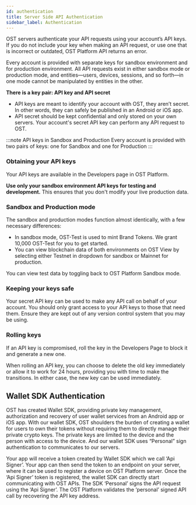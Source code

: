 ```yaml
---
id: authentication
title: Server Side API Authentication
sidebar_label: Authentication
---
```


OST servers authenticate your API requests using your account’s API keys. If you do not include your key when making an API request, or use one that is incorrect or outdated, OST Platform API returns an error.

Every account is provided with separate keys for sandbox environment and for production environment. All API requests exist in either sandbox mode or production mode, and entities—users, devices, sessions, and so forth—in one mode cannot be manipulated by entities in the other.

**There is a key pair: API key and API secret**
* API keys are meant to identify your account with OST, they aren’t secret. In other words, they can safely be published in an Android or iOS app. 
* API secret should be kept confidential and only stored on your own servers. Your account's secret API key can perform any API request to OST.

:::note API keys in Sandbox and Production
Every account is provided with two pairs of keys: one for Sandbox and one for Production
:::

### Obtaining your API keys

Your API keys are available in the Developers page in OST Platform. 

**Use only your sandbox environment API keys for testing and development.** This ensures that you don't modify your live production data.

### Sandbox and Production mode
The sandbox and production modes function almost identically, with a few necessary differences:

* In sandbox mode, OST-Test is used to mint Brand Tokens. We grant 10,000 OST-Test for you to get started.
* You can view blockchain data of both environments on OST View by selecting either Testnet in dropdown for sandbox or Mainnet for production.

You can view test data by toggling back to OST Platform Sandbox mode.

### Keeping your keys safe
Your secret API key can be used to make any API call on behalf of your account. You should only grant access to your API keys to those that need them. Ensure they are kept out of any version control system that you may be using.

### Rolling keys
If an API key is compromised, roll the key in the Developers Page to block it and generate a new one.

When rolling an API key, you can choose to delete the old key immediately or allow it to work for 24 hours, providing you with time to make the transitions. In either case, the new key can be used immediately.


## Wallet SDK Authentication
OST has created Wallet SDK, providing private key management, authorization and recovery of user wallet services from an Android app or iOS app. With our wallet SDK, OST shoulders the burden of creating a wallet for users to own their tokens without requiring them to directly manage their private crypto keys. The private keys are limited to the device and the person with access to the device. And our wallet SDK uses “Personal” sign authentication to communicates to our servers.

Your app will receive a token created by Wallet SDK which we call ‘Api Signer’. Your app can then send the token to an endpoint on your server, where it can be used to register a device on OST Platform server. Once the ‘Api Signer’ token is registered, the wallet SDK can directly start communicating with OST APIs. The SDK ‘Personal’ signs the API request using the ‘Api Signer’. The OST Platform validates the ‘personal’ signed API call by recovering the API key address.